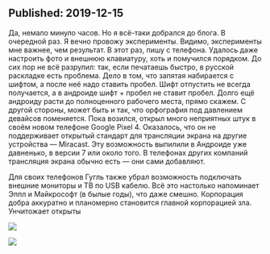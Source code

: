 Published: 2019-12-15
---
Да, немало минуло часов. Но я всё-таки добрался до блога. В очередной раз. Я вечно провожу эксперименты. Видимо, эксперименты мне важнее, чем результат. 
В этот раз, пишу с телефона. Удалось даже настроить фото и внешнюю клавиатуру, хоть и помучился порядком. До сих пор не всё разрулил: так, если печатаешь быстро, в русской раскладке есть проблема. Дело в том, что запятая набирается с шифтом, а после неё надо ставить пробел. Шифт отпустить не всегда получается, а в андроиде шифт + пробел не ставит пробел. Долго ещё андроиду расти до полноценного рабочего места, прямо скажем. 
С другой стороны, может быть и так, что орфография под давлением девайсов  поменяется. Пока возился, открыл много неприятных штук в своём новом телефоне Google Pixel 4. Оказалось, что он не поддерживает открытый стандарт для трансляции экрана на другие устройства — Miracast. Эту возможность выпилили в Андроиде уже давненько, в версии 7 или около того. В телефонах других компаний трансляция экрана обычно есть — они сами добавляют.

Для своих телефонов Гугль также убрал возможность подключать внешние мониторы и ТВ по USB кабелю. Всё это настолько напоминает Эппл и Майкрософт (в былые годы), что даже смешно. Корпорация добра аккуратно и планомерно становится главной корпорацией зла. Унчитожает открыты

![](https://lh3.googleusercontent.com/Erv1QKndIwVEO28JuwV3qvAKmdhke7oemvDi80KKkTx_8TWoq23t7hGfp6QvQnlwJtL6ElX_tAUJHMLjGak=w500-no-tmp.jpg)

![](https://lh3.googleusercontent.com/f5LFntjIjcx2gG7B9mZfynggxbglV-vyNizCaLdBf3ZGmGbT9IWJP3xhH_MHJf1xRQE2CZd0nkXz6XmQmQs=w1000-no-tmp.jpg)
<!--stackedit_data:
eyJoaXN0b3J5IjpbNDEzMTg2NDYzLDgxMTY2NzExNSw4ODUyMT
k2NjIsMTU5NDMzMzk4NF19
-->